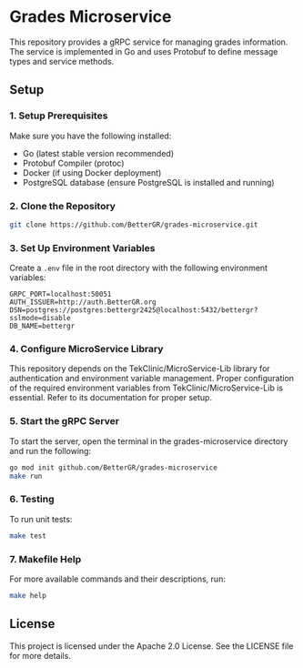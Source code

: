 # Grades Microservice

This repository provides a gRPC service for managing grades information. The service is implemented in Go and uses Protobuf to define message types and service methods.

## Setup

### 1. Setup Prerequisites

Make sure you have the following installed:

- Go (latest stable version recommended)
- Protobuf Compiler (protoc)
- Docker (if using Docker deployment)
- PostgreSQL database (ensure PostgreSQL is installed and running)

### 2. Clone the Repository

```bash
git clone https://github.com/BetterGR/grades-microservice.git
```

### 3. Set Up Environment Variables

Create a `.env` file in the root directory with the following environment variables:

```.env
GRPC_PORT=localhost:50051
AUTH_ISSUER=http://auth.BetterGR.org
DSN=postgres://postgres:bettergr2425@localhost:5432/bettergr?sslmode=disable
DB_NAME=bettergr
```

### 4. Configure MicroService Library

This repository depends on the TekClinic/MicroService-Lib library for authentication and environment variable management. Proper configuration of the required environment variables from TekClinic/MicroService-Lib is essential. Refer to its documentation for proper setup.

### 5. Start the gRPC Server

To start the server, open the terminal in the grades-microservice directory and run the following:

```bash
go mod init github.com/BetterGR/grades-microservice
make run
```

### 6. Testing

To run unit tests:

```bash
make test
```

### 7. Makefile Help

For more available commands and their descriptions, run:

```bash
make help
```

## License

This project is licensed under the Apache 2.0 License. See the LICENSE file for more details.
